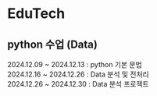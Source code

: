 # **EduTech**

## python 수업 (Data)
2024.12.09 ~ 2024.12.13 : python 기본 문법 <br>
2024.12.16 ~ 2024.12.26 : Data 분석 및 전처리 <br>
2024.12.26 ~ 2024.12.30 : Data 분석 프로젝트


